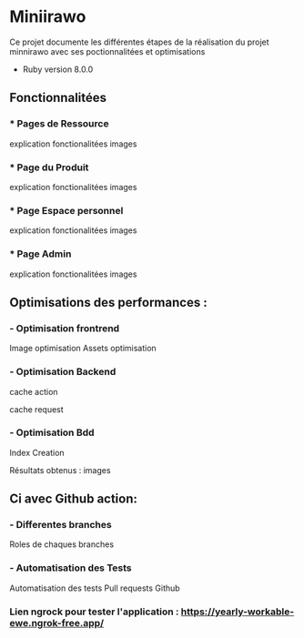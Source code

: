 # Miniirawo

Ce projet documente les différentes étapes de la réalisation
du projet minnirawo avec ses poctionnalitées et optimisations

* Ruby version 8.0.0

## Fonctionnalitées
### * Pages de Ressource 
explication fonctionalitées
images
### * Page du Produit
explication fonctionalitées
images
### * Page Espace personnel
explication fonctionalitées
images
### * Page Admin
explication fonctionalitées
images



## Optimisations des performances :

### - Optimisation frontrend
Image optimisation
Assets optimisation
### - Optimisation Backend
cache action

cache request

### - Optimisation Bdd
Index Creation

Résultats obtenus :
images
  
## Ci avec Github action:
### - Differentes branches
Roles de chaques branches
### - Automatisation des Tests
Automatisation des tests Pull requests Github



### Lien ngrock pour  tester l'application : https://yearly-workable-ewe.ngrok-free.app/



